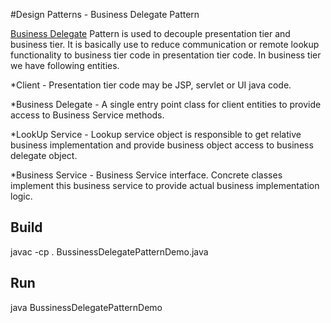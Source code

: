 #Design Patterns - Business Delegate Pattern
 
[Business Delegate](http://www.tutorialspoint.com/design_pattern/business_delegate_pattern.htm) Pattern is used to decouple presentation tier and business tier. It is basically use to reduce communication or remote lookup functionality to business tier code in presentation tier code. In business tier we have following entities.

*Client - Presentation tier code may be JSP, servlet or UI java code.

*Business Delegate - A single entry point class for client entities to provide access to Business Service methods.

*LookUp Service - Lookup service object is responsible to get relative business implementation and provide business object access to business delegate object.

*Business Service - Business Service interface. Concrete classes implement this business service to provide actual business implementation logic.


## Build

javac -cp . BussinessDelegatePatternDemo.java

## Run

java BussinessDelegatePatternDemo